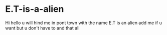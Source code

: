 # E.T-is-a-alien
Hi hello u will hind me in pont town with the name E.T is an alien add me if u want but u don't have to and that all
